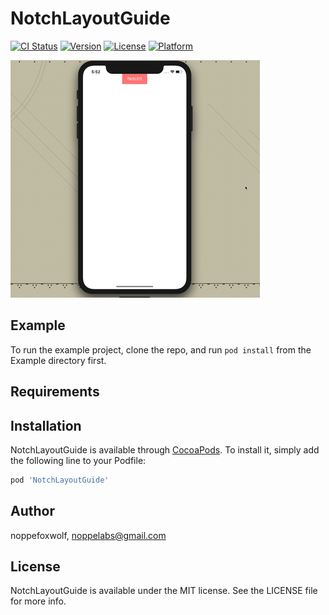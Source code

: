 # NotchLayoutGuide

[![CI Status](https://img.shields.io/travis/noppefoxwolf/NotchLayoutGuide.svg?style=flat)](https://travis-ci.org/noppefoxwolf/NotchLayoutGuide)
[![Version](https://img.shields.io/cocoapods/v/NotchLayoutGuide.svg?style=flat)](https://cocoapods.org/pods/NotchLayoutGuide)
[![License](https://img.shields.io/cocoapods/l/NotchLayoutGuide.svg?style=flat)](https://cocoapods.org/pods/NotchLayoutGuide)
[![Platform](https://img.shields.io/cocoapods/p/NotchLayoutGuide.svg?style=flat)](https://cocoapods.org/pods/NotchLayoutGuide)

![](https://github.com/noppefoxwolf/NotchLayoutGuide/blob/master/Meta/demo.gif)

## Example

To run the example project, clone the repo, and run `pod install` from the Example directory first.

## Requirements

## Installation

NotchLayoutGuide is available through [CocoaPods](https://cocoapods.org). To install
it, simply add the following line to your Podfile:

```ruby
pod 'NotchLayoutGuide'
```

## Author

noppefoxwolf, noppelabs@gmail.com

## License

NotchLayoutGuide is available under the MIT license. See the LICENSE file for more info.
